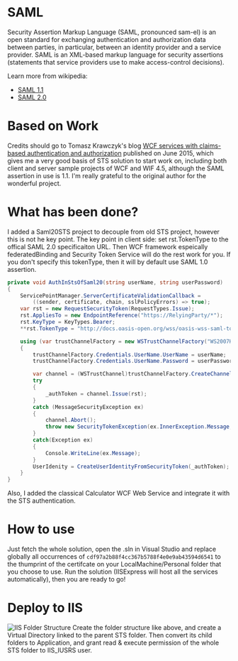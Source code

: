 # SAML
Security Assertion Markup Language (SAML, pronounced sam-el) is an open standard for exchanging authentication and authorization data between parties, in particular, between an identity provider and a service provider. SAML is an XML-based markup language for security assertions (statements that service providers use to make access-control decisions). 

Learn more from wikipedia:
- [SAML 1.1](https://en.wikipedia.org/wiki/SAML_1.1)
- [SAML 2.0](https://en.wikipedia.org/wiki/SAML_2.0)

# Based on Work
Credits should go to Tomasz Krawczyk's blog [WCF services with claims-based authentication and authorization](https://www.future-processing.pl/blog/wcf_services_with_claims-based_authentication_and_authorization/) published on June 2015, which gives me a very good basis of STS solution to start work on, including both client and server sample projects of WCF and WIF 4.5, although the SAML assertion in use is 1.1. I'm really grateful to the original author for the wonderful project.

# What has been done?
I added a Saml20STS project to decouple from old STS project, however this is not he key point.
The key point in client side: set rst.TokenType to the offical SAML 2.0 specificaiton URL. Then WCF framework espeically federatedBinding and Security Token Service will do the rest work for you. If you don't specify this tokenType, then it will by default use SAML 1.0 assertion.

```C#
private void AuthInStsOfSaml20(string userName, string userPassword)
{
	ServicePointManager.ServerCertificateValidationCallback =
		((sender, certificate, chain, sslPolicyErrors) => true);
	var rst = new RequestSecurityToken(RequestTypes.Issue);
	rst.AppliesTo = new EndpointReference("https://RelyingParty/*");
	rst.KeyType = KeyTypes.Bearer;
	**rst.TokenType = "http://docs.oasis-open.org/wss/oasis-wss-saml-token-profile-1.1#SAMLV2.0";**

	using (var trustChannelFactory = new WSTrustChannelFactory("WS2007HttpBinding_IWSTrust13_Saml20Sync"))
	{
		trustChannelFactory.Credentials.UserName.UserName = userName;
		trustChannelFactory.Credentials.UserName.Password = userPassword;

		var channel = (WSTrustChannel)trustChannelFactory.CreateChannel();
		try
		{
			_authToken = channel.Issue(rst);
		}
		catch (MessageSecurityException ex)
		{
			channel.Abort();
			throw new SecurityTokenException(ex.InnerException.Message, ex);
		}
		catch(Exception ex)
		{
			Console.WriteLine(ex.Message);
		}
		UserIdenity = CreateUserIdentityFromSecurityToken(_authToken);
	}
}	
```

Also, I added the classical Calculator WCF Web Service and integrate it with the STS authentication.

# How to use
Just fetch the whole solution, open the .sln in Visual Studio and replace globally all occurrences of `cdf97a2b88f4cc367b5788f4e0e9ab43594d6541` to the thumprint of the certifcate on your LocalMachine/Personal folder that you choose to use. Run the solution (IISExpress will host all the services automatically), then you are ready to go!

# Deploy to IIS

![IIS Folder Structure](https://raw.githubusercontent.com/tedyyu/WCF_Samples/master/Non-MS-Sample/SAML/STS_Hosted_on_IIS.PNG "IIS Folder Structure")
Create the folder structure like above, and create a Virtual Directory linked to the parent STS folder. Then convert its child folders to Application, and grant read & execute permission of the whole STS folder to IIS_IUSRS user.